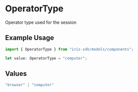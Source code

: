 # OperatorType

Operator type used for the session

## Example Usage

```typescript
import { OperatorType } from "iris-sdk/models/components";

let value: OperatorType = "computer";
```

## Values

```typescript
"browser" | "computer"
```
